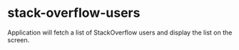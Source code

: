 # stack-overflow-users
Application will fetch a list of StackOverflow users and display the list on the screen.
